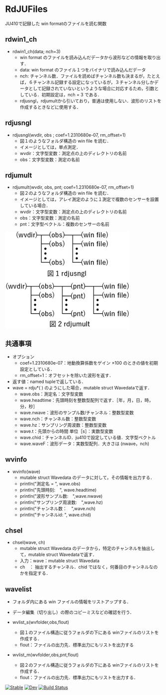 # RdJUFiles

JU410で記録した win formatのファイルを読む関数

## rdwin1_ch

* rdwin1_ch(data; nch=3)
  * win format のファイルを読み込んだデータから波形などの情報を取り出す．
  * data: win format のファイル１つをバイナリで読み込んだデータ
  * nch: チャンネル数．ファイルを読めばチャンネル数も決まるが，たとえば，６チャンネル記録する設定になっているが，３チャンネル分しかデータとして記録されていないというような場合に対応するため，引数としている．初期設定は，nch = 3 である．
  * rdjusngl，rdjumultから引いており，普通は使用しない．波形のリストを作成するときなどに使用する．

## rdjusngl

* rdjusngl(wvdir, obs ; coef=1.2310680e-07, rm_offset=1)
  * 図１のようなフォルダ構造の win file を読む．
  * イメージとしては，単点測定．
  * wvdir：文字型変数：測定点の上のディレクトリの名前
  * obs：文字型変数：測定の名前

## rdjumult

* rdjumult(wvdir, obs, pnt; coef=1.2310680e-07, rm_offset=1)
  * 図２のようなフォルダ構造の win file を読む．
  * イメージとしては，アレイ測定のように１測定で複数のセンサーを設置している場合．
  * wvdir：文字型変数：測定点の上のディレクトリの名前
  * obs：文字型変数：測定の名前
  * pnt：文字型ベクトル：複数のセンサーの名前

<img src="./rdjufig.png" width=400>

## 共通事項

* オプション
  * coef=1.2310680e-07：地動換算係数をゲイン ×100 のときの値を初期設定としている．
  * rm_offset=1：オフセットを除いた波形を返す．
* 返す値：named tupleで返している．
* wave = rdju*( ) のようにした場合，mutable struct Wavedataで返す．
  * wave.obs：測定名：文字型変数
  * wave.headtime：先頭時刻を整数型配列で返す．［年，月，日，時，分，秒］
  * wave.nwave：波形のサンプル数/チャンネル：整数型変数
  * wave.nch：チャンネル数：整数型変数
  * wave.hz：サンプリング周波数：整数型変数
  * wave.t：先頭からの時間 単位［s］：実数型変数
  * wave.chid：チャンネルID．ju410で設定している値．文字型ベクトル
  * wave.waveF：波形データ：実数型配列．大きさは (nwave，nch)

## wvinfo

* wvinfo(wave) 
  * mutable struct Wavedata のデータに対して，その情報を出力する．
  * println("測定名 = ", wave.obs)
  * println("先頭時刻:　", wave.headtime)
  * println("波形サンプル数:　",wave.nwave)
  * println("サンプリング周波数:　",wave.hz)
  * println("チャンネル数：　",wave.nch)
  * println("チャンネルid: ", wave.chid)

## chsel

* chsel(wave, ch)
  * mutable struct Wavedata のデータから，特定のチャンネルを抽出して，mutable struct Wavedataで返す．
  * 入力：wave：mutable struct Wavedata
  * ch　： 抽出するチャンネル．chid ではなく，何番目のチャンネルなのかを指定する．

## wavelist

* フォルダ内にある win ファイルの情報をリストアップする．
* データ編集（切り出し）の際のコピーミスなどの確認を行う．

* wvlist_s(wvfolder,obs,flout)
  * 図１のファイル構造に従うフォルダの下にある winファイルのリストを作成する．
  * flout：ファイルの出力先．標準出力にもリストを出力する

* wvlist_m(wvfolder,obs,pnt,flout)
  * 図２のファイル構造に従うフォルダの下にある winファイルのリストを作成する．
  * flout：ファイルの出力先．標準出力にもリストを出力する．


[![Stable](https://img.shields.io/badge/docs-stable-blue.svg)](https://nmaedajp.github.io/RdJUFiles.jl/stable/)
[![Dev](https://img.shields.io/badge/docs-dev-blue.svg)](https://nmaedajp.github.io/RdJUFiles.jl/dev/)
[![Build Status](https://github.com/nmaedajp/RdJUFiles.jl/actions/workflows/CI.yml/badge.svg?branch=main)](https://github.com/nmaedajp/RdJUFiles.jl/actions/workflows/CI.yml?query=branch%3Amain)
